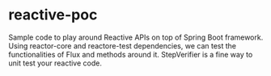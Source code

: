 # reactive-poc
Sample code to play around Reactive APIs on top of Spring Boot framework. Using reactor-core and reactore-test dependencies, we can test the functionalities of Flux and methods around it. StepVerifier is a fine way to unit test your reactive code.
